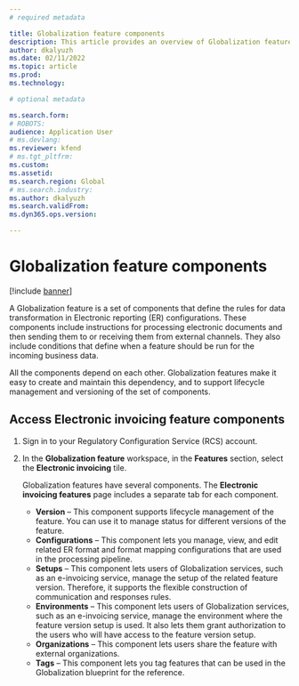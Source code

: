 ```yaml
---
# required metadata

title: Globalization feature components
description: This article provides an overview of Globalization feature components.
author: dkalyuzh
ms.date: 02/11/2022
ms.topic: article
ms.prod: 
ms.technology: 

# optional metadata

ms.search.form: 
# ROBOTS: 
audience: Application User
# ms.devlang: 
ms.reviewer: kfend
# ms.tgt_pltfrm: 
ms.custom: 
ms.assetid: 
ms.search.region: Global
# ms.search.industry: 
ms.author: dkalyuzh
ms.search.validFrom: 
ms.dyn365.ops.version: 

---
```


# Globalization feature components

[!include [banner](../includes/banner.md)]

A Globalization feature is a set of components that define the rules for data transformation in Electronic reporting (ER) configurations. These components include instructions for processing electronic documents and then sending them to or receiving them from external channels. They also include conditions that define when a feature should be run for the incoming business data.

All the components depend on each other. Globalization features make it easy to create and maintain this dependency, and to support lifecycle management and versioning of the set of components.

## Access Electronic invoicing feature components 

1. Sign in to your Regulatory Configuration Service (RCS) account.
2. In the **Globalization feature** workspace, in the **Features** section, select the **Electronic invoicing** tile.

    Globalization features have several components. The **Electronic invoicing features** page includes a separate tab for each component.

    - **Version** – This component supports lifecycle management of the feature. You can use it to manage status for different versions of the feature.
    - **Configurations** – This component lets you manage, view, and edit related ER format and format mapping configurations that are used in the processing pipeline.
    - **Setups** – This component lets users of Globalization services, such as an e-invoicing service, manage the setup of the related feature version. Therefore, it supports the flexible construction of communication and responses rules.
    - **Environments** – This component lets users of Globalization services, such as an e-invoicing service, manage the environment where the feature version setup is used. It also lets them grant authorization to the users who will have access to the feature version setup.
    - **Organizations** – This component lets users share the feature with external organizations.
    - **Tags** – This component lets you tag features that can be used in the Globalization blueprint for the reference.
